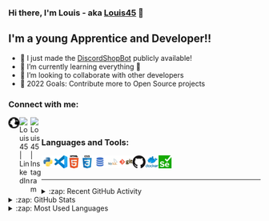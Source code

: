 ### Hi there, I'm Louis - aka [Louis45][website] 👋 

## I'm a young Apprentice and Developer!!

- 🔭 I just made the [DiscordShopBot](https://github.com/Luois45/DiscordShopBot) publicly available!
- 🌱 I’m currently learning everything 🤣
- 👯 I’m looking to collaborate with other developers
- 🥅 2022 Goals: Contribute more to Open Source projects

### Connect with me:

[<img align="left" alt="linktree.louis45.de" width="22px" src="https://raw.githubusercontent.com/iconic/open-iconic/master/svg/globe.svg" />][website]
[<img align="left" alt="Louis45 | LinkedIn" width="22px" src="https://cdn.jsdelivr.net/npm/simple-icons@v3/icons/linkedin.svg" />][linkedin]
[<img align="left" alt="Louis45 | Instagram" width="22px" src="https://cdn.jsdelivr.net/npm/simple-icons@v3/icons/instagram.svg" />][instagram]

<br />

### Languages and Tools:

[<img align="left" alt="Python" width="26px" src="https://raw.githubusercontent.com/github/explore/80688e429a7d4ef2fca1e82350fe8e3517d3494d/topics/python/python.png" />](https://github.com/topics/python)
[<img align="left" alt="Visual Studio Code" width="26px" src="https://raw.githubusercontent.com/github/explore/bbd48b997e8d0bef63f676eca4da5e1f76487b56/topics/visual-studio-code/visual-studio-code.png" />](https://github.com/topics/visual-studio-code)
[<img align="left" alt="HTML" width="26px" src="https://raw.githubusercontent.com/github/explore/80688e429a7d4ef2fca1e82350fe8e3517d3494d/topics/html/html.png" />](https://github.com/topics/html)
[<img align="left" alt="CSS" width="26px" src="https://raw.githubusercontent.com/github/explore/80688e429a7d4ef2fca1e82350fe8e3517d3494d/topics/css/css.png" />](https://github.com/topics/css)
[<img align="left" alt="SQL" width="26px" src="https://raw.githubusercontent.com/github/explore/80688e429a7d4ef2fca1e82350fe8e3517d3494d/topics/sql/sql.png" />](https://github.com/topics/sql)
[<img align="left" alt="MySQL" width="26px" src="https://raw.githubusercontent.com/github/explore/80688e429a7d4ef2fca1e82350fe8e3517d3494d/topics/mysql/mysql.png" />](https://github.com/topics/mysql)
[<img align="left" alt="Git" width="26px" src="https://raw.githubusercontent.com/github/explore/80688e429a7d4ef2fca1e82350fe8e3517d3494d/topics/git/git.png" />](https://github.com/topics/git)
[<img align="left" alt="GitHub" width="26px" src="https://raw.githubusercontent.com/github/explore/78df643247d429f6cc873026c0622819ad797942/topics/github/github.png" />](https://github.com/topics/github)
[<img align="left" alt="GitHub" width="26px" src="https://raw.githubusercontent.com/github/explore/80688e429a7d4ef2fca1e82350fe8e3517d3494d/topics/docker/docker.png" />](https://github.com/topics/docker)
[<img align="left" alt="Selenium" width="26px" src="https://raw.githubusercontent.com/github/explore/6c7084bb772f6fabaae377f5ae4a607594234ee6/topics/selenium/selenium.png" />](https://github.com/topics/selenium)

<br />
<br />

---

<details>
  <summary>:zap: Recent GitHub Activity</summary>
  
<!--START_SECTION:activity-->
1. 🗣 Commented on [#2877](https://github.com/github/explore/issues/2877) in [github/explore](https://github.com/github/explore)
2. 🗣 Commented on [#13](https://github.com/5x/easy-steam-free-packages/issues/13) in [5x/easy-steam-free-packages](https://github.com/5x/easy-steam-free-packages)
3. 💪 Opened PR [#13](https://github.com/5x/easy-steam-free-packages/pull/13) in [5x/easy-steam-free-packages](https://github.com/5x/easy-steam-free-packages)
4. ❗️ Opened issue [#12](https://github.com/5x/easy-steam-free-packages/issues/12) in [5x/easy-steam-free-packages](https://github.com/5x/easy-steam-free-packages)
5. 🗣 Commented on [#4](https://github.com/5x/easy-steam-free-packages/issues/4) in [5x/easy-steam-free-packages](https://github.com/5x/easy-steam-free-packages)
6. ❗️ Closed issue [#21](https://github.com/Luois45/DiscordShopBot/issues/21) in [Luois45/DiscordShopBot](https://github.com/Luois45/DiscordShopBot)
7. 🗣 Commented on [#2869](https://github.com/github/explore/issues/2869) in [github/explore](https://github.com/github/explore)
8. 💪 Opened PR [#2869](https://github.com/github/explore/pull/2869) in [github/explore](https://github.com/github/explore)
9. 💪 Opened PR [#2851](https://github.com/github/explore/pull/2851) in [github/explore](https://github.com/github/explore)
10. ❌ Closed PR [#2850](https://github.com/github/explore/pull/2850) in [github/explore](https://github.com/github/explore)
<!--END_SECTION:activity-->
  
</details>

<details>
  <summary>:zap: GitHub Stats</summary>
  <a href="https://github.com/Luois45?tab=repositories">
    <img align="center" alt="Louis45's GitHub Stats" src="https://github-readme-stats.vercel.app/api?username=Luois45&count_private=true&theme=tokyonight&show_icons=true" />
  </a>
</details>

<details>
  <summary>:zap: Most Used Languages</summary>
  <a href="https://github.com/Luois45?tab=repositories">
    <img align="center" alt="Louis45's Most Used Languages" src="https://github-readme-stats.vercel.app/api/top-langs/?username=Luois45&count_private=true&theme=tokyonight&layout=compact" />
  </a>
</details>

[website]: https://linktree.louis45.de/
[instagram]: https://rebrand.ly/instagram-45
[linkedin]: https://rebrand.ly/linkedin-45
